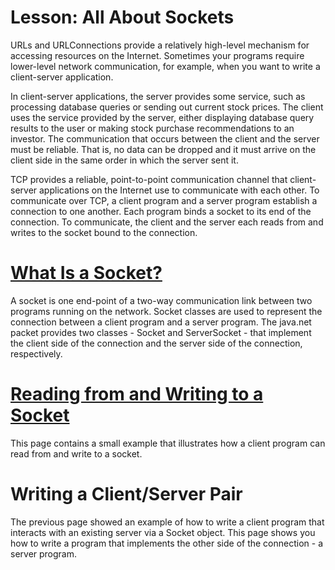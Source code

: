 <!-- https://docs.oracle.com/javase/tutorial/networking/sockets/ -->

# Lesson: All About Sockets

URLs and URLConnections provide a relatively high-level mechanism for accessing resources on the Internet. Sometimes your programs require lower-level network communication, for example, when you want to write a client-server application.

In client-server applications, the server provides some service, such as processing database queries or sending out current stock prices. The client uses the service provided by the server, either displaying database query results to the user or making stock purchase recommendations to an investor. The communication that occurs between the client and the server must be reliable. That is, no data can be dropped and it must arrive on the client side in the same order in which the server sent it.

TCP provides a reliable, point-to-point communication channel that client-server applications on the Internet use to communicate with each other. To communicate over TCP, a client program and a server program establish a connection to one another. Each program binds a socket to its end of the connection. To communicate, the client and the server each reads from and writes to the socket bound to the connection.

# [What Is a Socket?](./definition.md)

A socket is one end-point of a two-way communication link between two programs running on the network. Socket classes are used to represent the connection between a client program and a server program. The java.net packet provides two classes - Socket and ServerSocket - that implement the client side of the connection and the server side of the connection, respectively.

# [Reading from and Writing to a Socket](./readingWriting.md)

This page contains a small example that illustrates how a client program can read from and write to a socket.

# Writing a Client/Server Pair

The previous page showed an example of how to write a client program that interacts with an existing server via a Socket object. This page shows you how to write a program that implements the other side of the connection - a server program.
